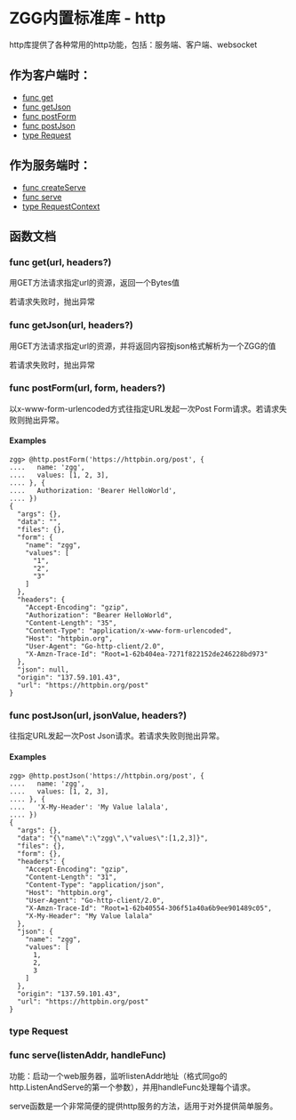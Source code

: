 # ZGG内置标准库 - http

http库提供了各种常用的http功能，包括：服务端、客户端、websocket

## 作为客户端时：
* [func get](#get)
* [func getJson](#getJson)
* [func postForm](#postForm)
* [func postJson](#postJson)
* [type Request](#Request)

## 作为服务端时：
* [func createServe](#createServe)
* [func serve](#serve)
* [type RequestContext](#RequestContext)

## 函数文档

### <div id="get">func get(url, headers?)</div>
用GET方法请求指定url的资源，返回一个Bytes值

若请求失败时，抛出异常

### <div id="getJson">func getJson(url, headers?)</div>
用GET方法请求指定url的资源，并将返回内容按json格式解析为一个ZGG的值

若请求失败时，抛出异常

### <div id="postForm">func postForm(url, form, headers?)</div>

以x-www-form-urlencoded方式往指定URL发起一次Post Form请求。若请求失败则抛出异常。

#### Examples
```
zgg> @http.postForm('https://httpbin.org/post', {
....   name: 'zgg',
....   values: [1, 2, 3],
.... }, {
....   Authorization: 'Bearer HelloWorld',
.... })
{
  "args": {}, 
  "data": "", 
  "files": {}, 
  "form": {
    "name": "zgg", 
    "values": [
      "1", 
      "2", 
      "3"
    ]
  }, 
  "headers": {
    "Accept-Encoding": "gzip", 
    "Authorization": "Bearer HelloWorld", 
    "Content-Length": "35", 
    "Content-Type": "application/x-www-form-urlencoded", 
    "Host": "httpbin.org", 
    "User-Agent": "Go-http-client/2.0", 
    "X-Amzn-Trace-Id": "Root=1-62b404ea-7271f822152de246228bd973"
  }, 
  "json": null, 
  "origin": "137.59.101.43", 
  "url": "https://httpbin.org/post"
}
```

### <div id="postJson">func postJson(url, jsonValue, headers?)</div>

往指定URL发起一次Post Json请求。若请求失败则抛出异常。

#### Examples
```
zgg> @http.postJson('https://httpbin.org/post', {
....   name: 'zgg',
....   values: [1, 2, 3],
.... }, {
....   'X-My-Header': 'My Value lalala',
.... })
{
  "args": {}, 
  "data": "{\"name\":\"zgg\",\"values\":[1,2,3]}", 
  "files": {}, 
  "form": {}, 
  "headers": {
    "Accept-Encoding": "gzip", 
    "Content-Length": "31", 
    "Content-Type": "application/json", 
    "Host": "httpbin.org", 
    "User-Agent": "Go-http-client/2.0", 
    "X-Amzn-Trace-Id": "Root=1-62b40554-306f51a40a6b9ee901489c05", 
    "X-My-Header": "My Value lalala"
  }, 
  "json": {
    "name": "zgg", 
    "values": [
      1, 
      2, 
      3
    ]
  }, 
  "origin": "137.59.101.43", 
  "url": "https://httpbin.org/post"
}
```

### <div id="Request">type Request</div>

### <div id="serve">func serve(listenAddr, handleFunc)</div>

功能：启动一个web服务器，监听listenAddr地址（格式同go的http.ListenAndServe的第一个参数），并用handleFunc处理每个请求。

serve函数是一个非常简便的提供http服务的方法，适用于对外提供简单服务。
